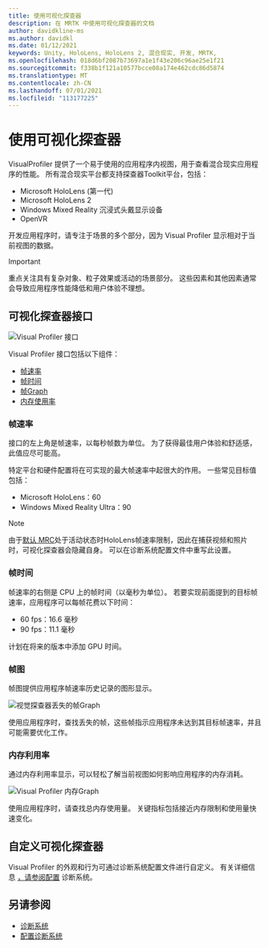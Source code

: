 ```yaml
---
title: 使用可视化探查器
description: 在 MRTK 中使用可视化探查器的文档
author: davidkline-ms
ms.author: davidkl
ms.date: 01/12/2021
keywords: Unity, HoloLens, HoloLens 2, 混合现实, 开发, MRTK,
ms.openlocfilehash: 018d6bf2087b73697a1e1f43e206c96ae25e1f21
ms.sourcegitcommit: f338b1f121a10577bcce08a174e462cdc86d5874
ms.translationtype: MT
ms.contentlocale: zh-CN
ms.lasthandoff: 07/01/2021
ms.locfileid: "113177225"
---
```

# <a name="using-the-visual-profiler"></a>使用可视化探查器

VisualProfiler 提供了一个易于使用的应用程序内视图，用于查看混合现实应用程序的性能。 所有混合现实平台都支持探查器Toolkit平台，包括：

- Microsoft HoloLens (第一代) 
- Microsoft HoloLens 2
- Windows Mixed Reality 沉浸式头戴显示设备
- OpenVR

开发应用程序时，请专注于场景的多个部分，因为 Visual Profiler 显示相对于当前视图的数据。

> [!IMPORTANT]
> 重点关注具有复杂对象、粒子效果或活动的场景部分。 这些因素和其他因素通常会导致应用程序性能降低和用户体验不理想。

## <a name="visual-profiler-interface"></a>可视化探查器接口

![Visual Profiler 接口](../images/diagnostics/VisualProfiler.png)

Visual Profiler 接口包括以下组件：

- [帧速率](#frame-rate)
- [帧时间](#frame-time)
- [帧Graph](#frame-graph)
- [内存使用率](#memory-utilization)

### <a name="frame-rate"></a>帧速率

接口的左上角是帧速率，以每秒帧数为单位。 为了获得最佳用户体验和舒适感，此值应尽可能高。

特定平台和硬件配置将在可实现的最大帧速率中起很大的作用。 一些常见目标值包括：

- Microsoft HoloLens：60
- Windows Mixed Reality Ultra：90

> [!NOTE]
> 由于[默认 MRC](/windows/mixed-reality/mixed-reality-capture-for-developers#what-to-expect-when-mrc-is-enabled-on-hololens)处于活动状态时HoloLens帧速率限制，因此在捕获视频和照片时，可视化探查器会隐藏自身。 可以在诊断系统配置文件中重写此设置。

### <a name="frame-time"></a>帧时间

帧速率的右侧是 CPU 上的帧时间（以毫秒为单位）。 若要实现前面提到的目标帧速率，应用程序可以每帧花费以下时间：

- 60 fps：16.6 毫秒
- 90 fps：11.1 毫秒

计划在将来的版本中添加 GPU 时间。

### <a name="frame-graph"></a>帧图

帧图提供应用程序帧速率历史记录的图形显示。

![视觉探查器丢失的帧Graph](../images/diagnostics/VisualProfilerMissedFrames.png)

使用应用程序时，查找丢失的帧，这些帧指示应用程序未达到其目标帧速率，并且可能需要优化工作。

### <a name="memory-utilization"></a>内存利用率

通过内存利用率显示，可以轻松了解当前视图如何影响应用程序的内存消耗。

![Visual Profiler 内存Graph](../images/diagnostics/VisualProfilerMemory.png)

使用应用程序时，请查找总内存使用量。 关键指标包括接近内存限制和使用量快速变化。

## <a name="customizing-the-visual-profiler"></a>自定义可视化探查器

Visual Profiler 的外观和行为可通过诊断系统配置文件进行自定义。 有关详细信息 [，请参阅配置](configuring-diagnostics.md) 诊断系统。

## <a name="see-also"></a>另请参阅

- [诊断系统](diagnostics-system-getting-started.md)
- [配置诊断系统](configuring-diagnostics.md)
